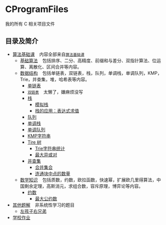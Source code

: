 # CProgramFiles

我的所有 C 相关项目文件

## 目录及简介

- [算法基础课](Basic) &#x2002;
  内容全部来自[`算法基础课`](https://www.acwing.com/activity/content/11/)
    - [基础算法](Basic/BasicAlgorithms) &#x2002;
      包括排序、二分、高精度、前缀和与差分、双指针算法、位运算、离散化、区间合并等内容。
    - [数据结构](Basic/DataStructure) &#x2002;
      包括单链表，双链表，栈，队列，单调栈，单调队列，KMP，Trie，并查集，堆，哈希表等内容。
        - [单链表](Basic/DataStructure/SingleList.c)
        - [`双链表`](https://www.acwing.com/activity/content/problem/content/864/) &#x2002; 太懒了，嫌麻烦没写
        - [栈](Basic/DataStructure/Stack)
            - [模拟栈](Basic/DataStructure/Stack/SimulationStack.c)
            - [栈的应用：表达式求值](Basic/DataStructure/Stack/ExpressionEvaluation.c)
        - [队列](Basic/DataStructure/Queue.c)
        - [单调栈](Basic/DataStructure/MonotonicStack.c)
        - [单调队列](Basic/DataStructure/MonotonicQueue.c)
        - [KMP字符串](Basic/DataStructure/KMP.c)
        - [Tire 树](Basic/DataStructure/Trie)
            - [Trie字符串统计](Basic/DataStructure/Trie/StringStatistics.c)
            - [最大异或对](Basic/DataStructure/Trie/MaximumXorPair.c)
        - [并查集](Basic/DataStructure/AndLookup)
            - [合并集合](Basic/DataStructure/AndLookup/MergeCollection.c)
            - [连通块中点的数量](Basic/DataStructure/AndLookup/ConnectedBlockPointNum.c)
    - [数学知识](Basic/MathematicalKnowledge) &#x2002; 包括质数，约数，欧拉函数，快速幂，扩展欧几里得算法，中国剩余定理，高斯消元，求组合数，容斥原理，博弈论等内容。
        - [约数](Basic/MathematicalKnowledge/Approximation)
            - [最大公约数](Basic/MathematicalKnowledge/Approximation/GreatestCommonDivisor.c)
- [其他题解](OtherSolutions) &#x2002; 非系统性学习的题目
    - [左孩子右兄弟](OtherSolutions/LeftChildRightBrother.c)
- [学校作业](学校作业)